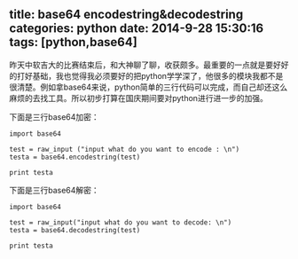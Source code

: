 title: base64 encodestring&decodestring
categories: python
date: 2014-9-28 15:30:16
tags: [python,base64] 
---

昨天中软吉大的比赛结束后，和大神聊了聊，收获颇多。最重要的一点就是要好好的打好基础，我也觉得我必须要好的把python学学深了，他很多的模块我都不是很清楚。例如拿base64来说，python简单的三行代码可以完成，而自己却还这么麻烦的去找工具。所以初步打算在国庆期间要对python进行进一步的加强。

下面是三行base64加密：
```
import base64
       
test = raw_input ("input what do you want to encode : \n")
testa = base64.encodestring(test)
       
print testa
```
下面是三行base64解密：
```
import base64
   
test = raw_input("input what do you want to decode: \n")
testa = base64.decodestring(test)
   
print testa
```
